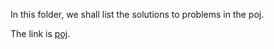In this folder, we shall list the solutions to problems in the poj.

The link is [poj](http://poj.org/).
